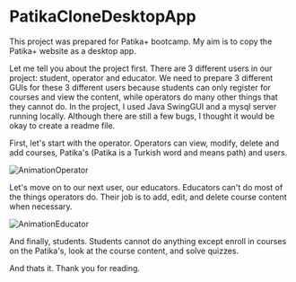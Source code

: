 # PatikaCloneDesktopApp

This project was prepared for Patika+ bootcamp. My aim is to copy the Patika+ website as a desktop app.

Let me tell you about the project first. There are 3 different users in our project: student, operator and educator. We need to prepare 3 different GUIs for these 3 different users because students can only register for courses and view the content, while operators do many other things that they cannot do. In the project, I used Java SwingGUI and a mysql server running locally. Although there are still a few bugs, I thought it would be okay to create a readme file.

First, let's start with the operator. Operators can view, modify, delete and add courses, Patika's (Patika is a Turkish word and means path) and users.

![AnimationOperator](https://github.com/slmens/PatikaCloneDesktopApp/assets/99343829/2c235666-7cb8-4ab0-b45f-ceabf83facb2)

Let's move on to our next user, our educators. Educators can't do most of the things operators do. Their job is to add, edit, and delete course content when necessary.

![AnimationEducator](https://github.com/slmens/PatikaCloneDesktopApp/assets/99343829/abee79e0-323e-4864-a8b3-52ff78049a1a)

And finally, students. Students cannot do anything except enroll in courses on the Patika's, look at the course content, and solve quizzes.

And thats it. Thank you for reading.
